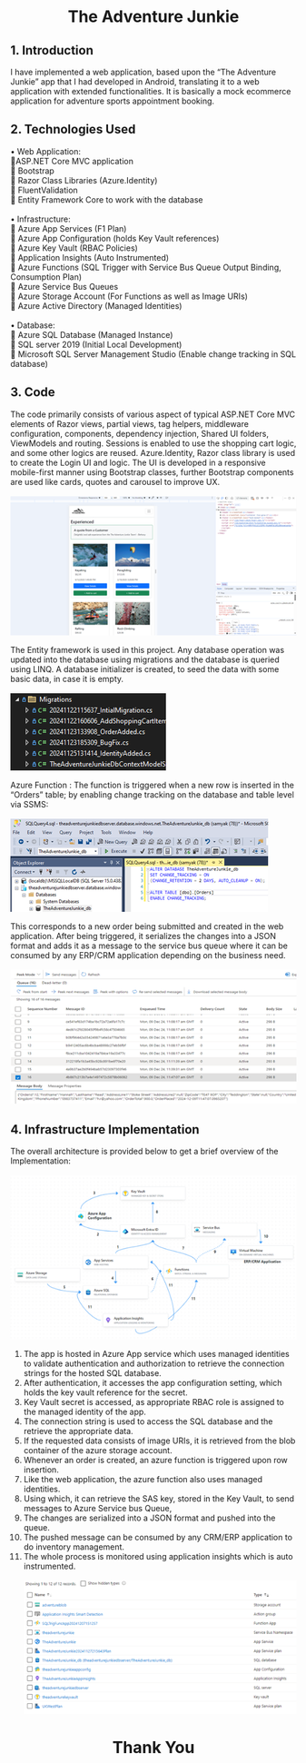 <h1 align="center">The Adventure Junkie</h1>

## 1.	Introduction
I have implemented a web application, based upon the “The Adventure Junkie” app that I had developed in Android, translating it to a web application with extended functionalities. It is basically a mock ecommerce application for adventure sports appointment booking.

## 2.	Technologies Used
•	Web Application: <br>
🔹ASP.NET Core MVC application <br>
🔹	Bootstrap <br>
🔹	Razor Class Libraries (Azure.Identity) <br>
🔹	FluentValidation <br>
🔹	Entity Framework Core to work with the database <br>
<br>
•	Infrastructure: <br>
🔹	Azure App Services (F1 Plan) <br>
🔹	Azure App Configuration (holds Key Vault references) <br>
🔹	Azure Key Vault (RBAC Policies) <br>
🔹	Application Insights (Auto Instrumented) <br>
🔹	Azure Functions (SQL Trigger with Service Bus Queue Output Binding, Consumption Plan) <br>
🔹	Azure Service Bus Queues <br>
🔹	Azure Storage Account (For Functions as well as Image URIs) <br>
🔹	Azure Active Directory (Managed Identities) <br>
<br>
•	Database: <br>
🔹	Azure SQL Database (Managed Instance) <br>
🔹	SQL server 2019 (Initial Local Development) <br>
🔹	Microsoft SQL Server Management Studio (Enable change tracking in SQL database) <br>

## 3.	Code
The code primarily consists of various aspect of typical ASP.NET Core MVC elements of Razor views, partial views, tag helpers, middleware configuration, components, dependency injection, Shared UI folders, ViewModels and routing. Sessions is enabled to use the shopping cart logic, and some other logics are reused. Azure.Identity, Razor class library is used to create the Login UI and logic.
The UI is developed in a responsive mobile-first manner using Bootstrap classes, further Bootstrap components are used like cards, quotes and carousel to improve UX. <br>
<br>
![Alt text](images/Picture1.png)
<br>
 
The Entity framework is used in this project. Any database operation was updated into the database using migrations and the database is queried using LINQ. A database initializer is created, to seed the data with some basic data, in case it is empty.<br>
<br>
![Alt text](images/Picture2.png)
<br>
 
Azure Function : The function is triggered when a new row is inserted in the “Orders” table; by enabling change tracking on the database and table level via SSMS:<br>
<br>
![Alt text](images/Picture3.png)
<br>
 
 This corresponds to a new order being submitted and created in the web application. After being triggered, it serializes the changes into a JSON format and adds it as a message to the service bus queue where it can be consumed by any ERP/CRM application depending on the business need.<br>
 <br>
 ![Alt text](images/Picture4.png)
 <br>
 


## 4.	Infrastructure Implementation
The overall architecture is provided below to get a brief overview of the Implementation:<br>
<br>
![Alt text](images/Picture5.png)
<br>
 
1)	The app is hosted in Azure App service which uses managed identities to validate authentication and authorization to retrieve the connection strings for the hosted SQL database.
2)	After authentication, it accesses the app configuration setting, which holds the key vault reference for the secret.
3)	Key Vault secret is accessed, as appropriate RBAC role is assigned to the managed identity of the app.
4)	The connection string is used to access the SQL database and the retrieve the appropriate data.
5)	If the requested data consists of image URIs, it is retrieved from the blob container of the azure storage account.
6)	Whenever an order is created, an azure function is triggered upon row insertion.
7)	Like the web application, the azure function also uses managed identities.
8)	Using which, it can retrieve the SAS key, stored in the Key Vault, to send messages to Azure Service bus Queue, 
9)	The changes are serialized into a JSON format and pushed into the queue.
10)	The pushed message can be consumed by any CRM/ERP application to do inventory management.
11)	The whole process is monitored using application insights which is auto instrumented.<br>
<br>![Alt text](images/Picture6.png)
<h1 align="center">Thank You</h1>
 
